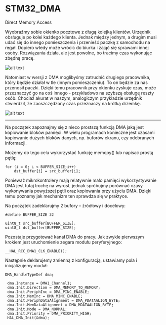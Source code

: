 # STM32_DMA
Direct Memory Access

Wyobraźmy sobie okienko pocztowe z długą kolejką klientów. Urzędnik obsługuje po kolei każdego klienta. Jednak między jednym, a drugim musi udać się do innego pomieszczenia i przenieść paczkę z samochodu na regał. Dopiero wtedy może wrócić do biurka i zająć się sprawami innej osoby. Rozwiązania działa, ale jest powolne, bo tracimy czas wykonując zbędną pracę.


![alt text](https://cdn.forbot.pl/blog/wp-content/uploads/2015/11/animacjaDMA_bezDMA.gif)


Natomiast w wersji z DMA moglibyśmy zatrudnić drugiego pracownika, który będzie działał w tle (innym pomieszczeniu). To on będzie za nas przenosił paczki. Dzięki temu pracownik przy okienku zyskuje czas, może przeznaczyć go na coś innego - przykładowo na szybszą obsługę reszty osób. Chociaż akurat w naszym, analogiczym przykładzie urzędnik stwierdził, że zaoszczędzony czas przeznaczy na krótką drzemkę.


![alt text](https://cdn.forbot.pl/blog/wp-content/uploads/2015/11/animacjaDMA_zDMA.gif)


-----------------------------------------------------------------------------------------------------------------------------------------------------------

Na początek zapoznajmy się z nieco prostszą funkcją DMA jaką jest kopiowanie bloków pamięci. W wielu programach konieczne jest czasami kopiowanie dużych bloków danych, np. buforów ekranu, czy odebranych informacji.

Możemy do tego celu wykorzystać funkcję memcpy() lub napisać prostą pętlę:


```
for (i = 0; i < BUFFER_SIZE;i++)
    dst_buffer[i] = src_buffer[i];
```

Ponieważ mikrokontrolery mają relatywnie mało pamięci wykorzystywanie DMA jest tutaj trochę na wyrost, jednak spróbujmy porównać czasy wykonywania powyższej pętli oraz kopiowania przy użyciu DMA. Dzięki temu poznamy jak mechanizm ten sprawdza się w praktyce.

Na początek zadeklarujmy 2 bufory – źródłowy i docelowy:

```
#define BUFFER_SIZE 32
 
uint8_t src_buffer[BUFFER_SIZE];
uint8_t dst_buffer[BUFFER_SIZE];

```

Pozostaje przygotować kanał DMA do pracy. Jak zwykle pierwszym krokiem jest uruchomienie zegara modułu peryferyjnego:
```
__HAL_RCC_DMA1_CLK_ENABLE();

```

Następnie deklarujemy zmienną z konfiguracją, ustawiamy pola i inicjalizujemy moduł:

```
DMA_HandleTypeDef dma;
 
 dma.Instance = DMA1_Channel1;
 dma.Init.Direction = DMA_MEMORY_TO_MEMORY;
 dma.Init.PeriphInc = DMA_PINC_ENABLE;
 dma.Init.MemInc = DMA_MINC_ENABLE;
 dma.Init.PeriphDataAlignment = DMA_PDATAALIGN_BYTE;
 dma.Init.MemDataAlignment = DMA_MDATAALIGN_BYTE;
 dma.Init.Mode = DMA_NORMAL;
 dma.Init.Priority = DMA_PRIORITY_HIGH;
 HAL_DMA_Init(&dma);
 ```
